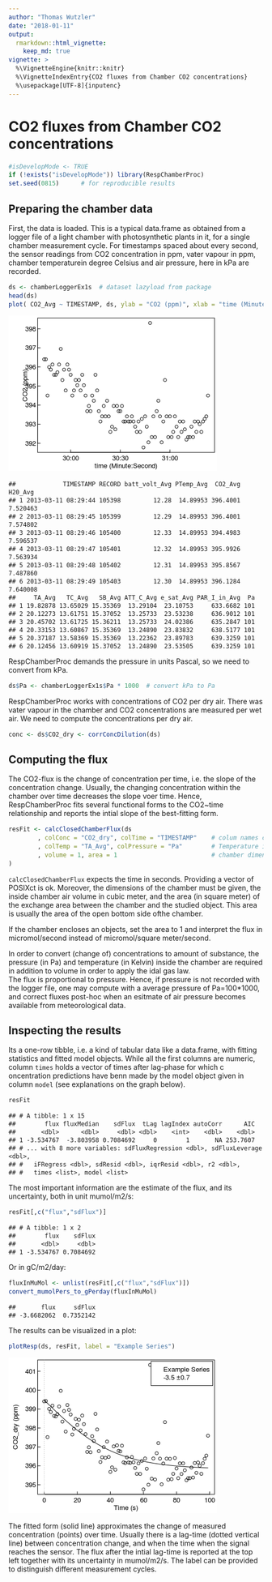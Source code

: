 ```yaml
---
author: "Thomas Wutzler"
date: "2018-01-11"
output: 
  rmarkdown::html_vignette:
    keep_md: true
vignette: >
  %\VignetteEngine{knitr::knitr}
  %\VignetteIndexEntry{CO2 fluxes from Chamber CO2 concentrations}
  %\usepackage[UTF-8]{inputenc}
---
```




CO2 fluxes from Chamber CO2 concentrations
======================================================




```r
#isDevelopMode <- TRUE
if (!exists("isDevelopMode")) library(RespChamberProc)
set.seed(0815)      # for reproducible results
```

Preparing the chamber data
------------------------------

First, the data is loaded. This is a typical data.frame as obtained from a
logger file of a light chamber with photosynthetic plants in it, for a single
chamber measurement cycle. For timestamps spaced about every second, the
sensor readings from CO2 concentration in ppm, vater vapour in ppm, chamber
temperaturein degree Celsius and air pressure, here in kPa are recorded.


```r
ds <- chamberLoggerEx1s  # dataset lazyload from package
head(ds)
plot( CO2_Avg ~ TIMESTAMP, ds, ylab = "CO2 (ppm)", xlab = "time (Minute:Second)")
```

![](singleSeries_files/figure-html/concPlot-1.png)<!-- -->

```
##             TIMESTAMP RECORD batt_volt_Avg PTemp_Avg  CO2_Avg  H20_Avg
## 1 2013-03-11 08:29:44 105398         12.28  14.89953 396.4001 7.520463
## 2 2013-03-11 08:29:45 105399         12.29  14.89953 396.4001 7.574802
## 3 2013-03-11 08:29:46 105400         12.33  14.89953 394.4983 7.596537
## 4 2013-03-11 08:29:47 105401         12.32  14.89953 395.9926 7.563934
## 5 2013-03-11 08:29:48 105402         12.31  14.89953 395.8567 7.487860
## 6 2013-03-11 08:29:49 105403         12.30  14.89953 396.1284 7.640008
##     TA_Avg   TC_Avg   SB_Avg ATT_C_Avg e_sat_Avg PAR_I_in_Avg  Pa
## 1 19.82878 13.65029 15.35369  13.29104  23.10753     633.6682 101
## 2 20.12273 13.61751 15.37052  13.25733  23.53238     636.9012 101
## 3 20.45702 13.61725 15.36211  13.25733  24.02386     635.2847 101
## 4 20.33153 13.60867 15.35369  13.24890  23.83832     638.5177 101
## 5 20.37187 13.58369 15.35369  13.22362  23.89783     639.3259 101
## 6 20.12456 13.60919 15.37052  13.24890  23.53505     639.3259 101
```

RespChamberProc demands the pressure in units Pascal, so we need to convert from
kPa. 

```r
ds$Pa <- chamberLoggerEx1s$Pa * 1000  # convert kPa to Pa
```

RespChamberProc works with concentrations of CO2 per dry air. There was
vater vapour in the chamber and CO2 concentrations are measured per wet air. We
need to compute the concentrations per dry air.

```r
conc <- ds$CO2_dry <- corrConcDilution(ds)
```

Computing the flux
---------------------
The CO2-flux is the change of concentration per time, i.e. the slope of the
concentration change. Usually, the changing concentration within the chamber
over time decreases the slope voer time. Hence, RespChamberProc fits several
functional forms to the CO2~time relationship and reports the intial slope of
the best-fitting form.


```r
resFit <- calcClosedChamberFlux(ds
		, colConc = "CO2_dry", colTime = "TIMESTAMP"	# colum names conc ~ timeInSeconds
		, colTemp = "TA_Avg", colPressure = "Pa"		# Temperature in K, Pressure in Pa
		, volume = 1, area = 1						    # chamber dimensions m3 and m2
)
```

`calcClosedChamberFlux` expects the time in seconds. Providing a vector
of POSIXct is ok.
Moreover, the dimensions of the chamber must be given, the inside chamber air
volume in cubic meter, and the area (in square meter) of the exchange area
between the chamber and the studied object. This area is usually the area of the
open bottom side ofthe chamber. 

If the chamber encloses an objects, set the area to 1 and interpret the flux in
micromol/second instead of micromol/square meter/second.

In order to convert (change of) concentrations to amount of substance, 
the pressure (in Pa) and temperature (in Kelvin) inside
the chamber are required in addition to volume in order to apply the idal gas law.  
The flux is proportional to pressure. Hence, if pressure is not recorded with
the logger file, one may compute with a average pressure of Pa=100*1000, and
correct fluxes post-hoc when an esitmate of air pressure becomes available
from meteorological data.


Inspecting the results
-------------------------

Its a one-row tibble, i.e. a kind of tabular data like a data.frame, with 
fitting statistics and fitted model objects. While all the first columns are 
numeric, column `times` holds a vector of times after lag-phase for which c
oncentration predictions have benn made by the model object given in 
column `model` (see explanations on the graph below).


```r
resFit
```

```
## # A tibble: 1 x 15
##        flux fluxMedian    sdFlux  tLag lagIndex autoCorr      AIC
##       <dbl>      <dbl>     <dbl> <dbl>    <int>    <dbl>    <dbl>
## 1 -3.534767  -3.803958 0.7084692     0        1       NA 253.7607
## # ... with 8 more variables: sdFluxRegression <dbl>, sdFluxLeverage <dbl>,
## #   iFRegress <dbl>, sdResid <dbl>, iqrResid <dbl>, r2 <dbl>,
## #   times <list>, model <list>
```

The most important information are the estimate of the flux, and its
uncertainty, both in unit mumol/m2/s:

```r
resFit[,c("flux","sdFlux")]
```

```
## # A tibble: 1 x 2
##        flux    sdFlux
##       <dbl>     <dbl>
## 1 -3.534767 0.7084692
```

Or in gC/m2/day:

```r
fluxInMuMol <- unlist(resFit[,c("flux","sdFlux")])
convert_mumolPers_to_gPerday(fluxInMuMol)
```

```
##       flux     sdFlux 
## -3.6682062  0.7352142
```


The results can be visualized in a plot:

```r
plotResp(ds, resFit, label = "Example Series")		
```

![](singleSeries_files/figure-html/fittedPlot-1.png)<!-- -->

The fitted form (solid line) approximates the change of measured concentration
(points) over time. Usually there is a lag-time (dotted vertical line) between
concentration change, and when the time when the signal reaches the sensor. The
flux after the intial lag-time is reported at the top left together with its
uncertainty in mumol/m2/s.
The label can be provided to distinguish different measurement cycles.
